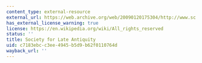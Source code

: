 ```yaml
---
content_type: external-resource
external_url: https://web.archive.org/web/20090120175304/http://www.sc.edu/ltantsoc/
has_external_license_warning: true
license: https://en.wikipedia.org/wiki/All_rights_reserved
status: ''
title: Society for Late Antiquity
uid: c7183ebc-c3ee-4945-b5d9-b62f0110764d
wayback_url: ''
---
```

